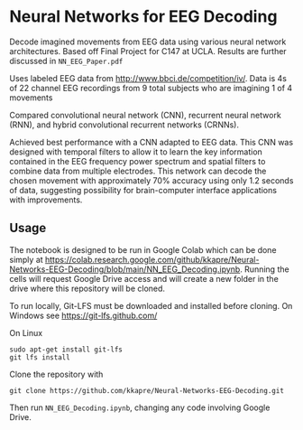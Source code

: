 # Neural Networks for EEG Decoding
Decode imagined movements from EEG data using various neural network architectures. Based off Final Project for C147 at UCLA. Results are further discussed in `NN_EEG_Paper.pdf`

Uses labeled EEG data from http://www.bbci.de/competition/iv/. Data is 4s of 22 channel EEG recordings from 9 total subjects who are imagining 1 of 4 movements

Compared convolutional neural network (CNN), recurrent neural network (RNN), and hybrid convolutional recurrent networks (CRNNs).

Achieved best performance with a CNN adapted to EEG data. This CNN was designed with temporal filters to allow it to learn the key information contained in the EEG frequency power spectrum and spatial filters to combine data from multiple electrodes.  This network can decode the chosen movement with approximately 70% accuracy using only 1.2 seconds of data, suggesting possibility for brain-computer interface applications with improvements. 

## Usage
The notebook is designed to be run in Google Colab which can be done simply at https://colab.research.google.com/github/kkapre/Neural-Networks-EEG-Decoding/blob/main/NN_EEG_Decoding.ipynb. Running the cells will request Google Drive access and will create a new folder in the drive where this repository will be cloned. 

To run locally, Git-LFS must be downloaded and installed before cloning. On Windows see https://git-lfs.github.com/

On Linux

```
sudo apt-get install git-lfs
git lfs install
```

Clone the repository with 
```
git clone https://github.com/kkapre/Neural-Networks-EEG-Decoding.git
```

Then run `NN_EEG_Decoding.ipynb`, changing any code involving Google Drive. 
